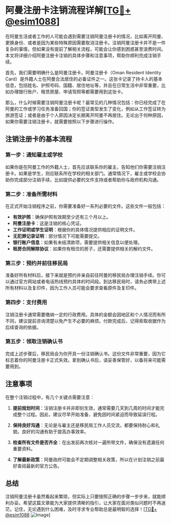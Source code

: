 # 阿曼注册卡注销流程详解[[TG💪+ @esim1088](https://t.me/s/esim1088)]

在阿曼生活或者工作的人可能会遇到需要注销阿曼注册卡的情况，比如离开阿曼、更换身份、或者是因为某些特殊原因需要取消注册卡。注销阿曼注册卡并不是一件复杂的事情，但如果没有提前了解相关流程，可能会让你感到困惑甚至浪费时间。本文将详细介绍阿曼注册卡注销的具体步骤和注意事项，帮助你顺利完成注销手续。

首先，我们需要明确什么是阿曼注册卡。阿曼注册卡（Oman Resident Identity Card）是外籍人士在阿曼合法居住的必备证件之一。这张卡记录了持卡人的基本信息，包括姓名、护照号码、国籍、居住地址等，并且在日常生活中非常重要，比如办理银行账户、租赁房屋、申请驾照等都需要用到这张卡。

那么，什么时候需要注销阿曼注册卡呢？最常见的几种情况包括：你已经完成了在阿曼的工作或学习任务准备回国；你的签证类型发生了变化，例如从工作签证转为旅游签证；或者是由于个人原因决定长期离开阿曼不再居住。无论出于何种原因，如果你需要注销注册卡，就需要按照以下步骤进行操作。

## 注销注册卡的基本流程

### 第一步：通知雇主或学校

如果你是在阿曼工作的外籍人士，首先应该联系你的雇主，告知他们你需要注销注册卡。如果是学生，则应联系所在学校的相关部门。通常情况下，雇主或学校会协助你完成部分注销手续，比如提供必要的文件支持或者帮助你与政府机构沟通。

### 第二步：准备所需材料

在正式开始注销程序之前，你需要准备好一系列必要的文件。这些文件一般包括：

- **有效护照**：确保护照有效期至少还有三个月以上。
- **阿曼注册卡**：这是注销的核心凭证。
- **工作证明或学生证明**：根据你的具体情况提供相应的证明文件。
- **无犯罪记录证明**：部分情况下可能需要提交。
- **银行账户信息**：如果有未结清款项，需要提供相关信息以便处理。
- **租房合同解除协议**：如果你有租住的房子，还需要提供相关的解约文件。

### 第三步：预约并前往移民局

准备好所有材料后，接下来就是预约并亲自前往阿曼的移民局办理注销手续。你可以通过官方网站或者电话热线预约具体的时间段。到达移民局时，请务必携带上述所有材料以及复印件，因为工作人员可能会要求查看原件及复印件。

### 第四步：支付费用

注销注册卡通常需要缴纳一定的行政费用。具体的金额会因地区和个人情况而有所不同，建议提前咨询清楚以免产生不必要的麻烦。付款完成后，记得索取收据作为后续查询的依据。

### 第五步：领取注销确认书

完成上述步骤后，移民局会为你开具一份注销确认书。这份文件非常重要，因为它标志着你的阿曼注册卡正式失效。拿到确认书后，请妥善保管好，以备将来可能需要用到。

## 注意事项

在整个注销过程中，有几个关键点需要注意：

1. **提前规划时间**：注销注册卡并非即刻生效，通常需要几天到几周的时间才能完成整个过程。因此，建议尽早开始准备，避免因时间紧迫而导致延误行程。

2. **保持良好沟通**：无论是与雇主还是移民局工作人员交流，都要保持耐心和礼貌。良好的沟通有助于提高办事效率。

3. **检查所有文件是否齐全**：在出发前再次核对一遍所带文件，确保没有遗漏任何重要资料。

4. **了解最新政策**：阿曼政府可能会不定期调整相关政策，所以在计划注销之前最好查阅最新的官方公告。

## 总结

注销阿曼注册卡虽然看起来繁琐，但实际上只要按照正确的步骤一步步来，就能顺利办妥。希望这篇文章能为大家提供清晰的指引，让大家在面对类似问题时不再迷茫。记住，无论遇到什么困难，及时寻求专业帮助总是最明智的选择！[[TG💪+ @esim1088](https://t.me/s/esim1088) ![Image](https://i.postimg.cc/4NQfJmqS/Snipaste-2025-05-13-00-14-12.png)]